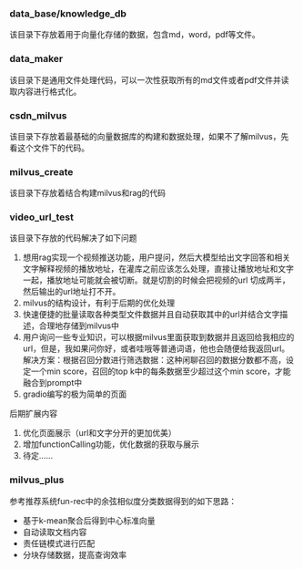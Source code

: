 ### data_base/knowledge_db
该目录下存放着用于向量化存储的数据，包含md，word，pdf等文件。
### data_maker
该目录下是通用文件处理代码，可以一次性获取所有的md文件或者pdf文件并读取内容进行格式化。
### csdn_milvus
该目录下存放着最基础的向量数据库的构建和数据处理，如果不了解milvus，先看这个文件下的代码。
### milvus_create 
该目录下存放着结合构建milvus和rag的代码
### video_url_test
该目录下存放的代码解决了如下问题

1. 想用rag实现一个视频推送功能，用户提问，然后大模型给出文字回答和相关文字解释视频的播放地址，在灌库之前应该怎么处理，直接让播放地址和文字一起，播放地址可能就会被切断。就是切割的时候会把视频的url 切成两半，然后输出的url地址打不开。
2. milvus的结构设计，有利于后期的优化处理
3. 快速便捷的批量读取各种类型文件数据并且自动获取其中的url并结合文字描述，合理地存储到milvus中
4. 用户询问一些专业知识，可以根据milvus里面获取到数据并且返回给我相应的url，但是，我如果问你好，或者哇哦等普通词语，他也会随便给我返回url。解决方案：根据召回分数进行筛选数据：这种闲聊召回的数据分数都不高，设定一个min score，召回的top k中的每条数据至少超过这个min score，才能融合到prompt中
5. gradio编写的极为简单的页面

后期扩展内容

1. 优化页面展示（url和文字分开的更加优美）
2. 增加functionCalling功能，优化数据的获取与展示
3. 待定......


### milvus_plus

参考推荐系统fun-rec中的余弦相似度分类数据得到的如下思路：

* 基于k-mean聚合后得到中心标准向量
* 自动读取文档内容
* 责任链模式进行匹配
* 分块存储数据，提高查询效率
